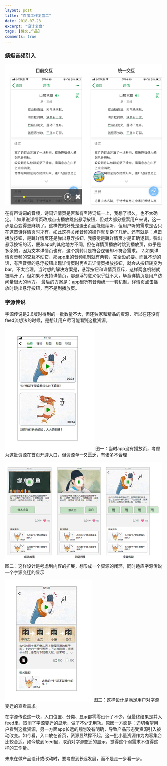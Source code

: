 ```yaml
---
layout: post
title: "百度工作复盘二"
date: 2018-07-23
excerpt: "设计复盘"
tags: [博文,产品]
comments: true
---
```


### 蜻蜓音频引入

![2.7详情页音频改动](../assets/img/post-img/百度/2.7详情页音频改动.png)

在有声诗词的音频，诗词详情页是否和有声诗词统一上，我想了很久，也不太确定。1.如果说详情页改成点击播放跳出悬浮按钮，但对大部分搜索用户来说，这一步是否变得更麻烦了。这样做的好处是退出页面能继续听，但用户听的需求是否只在这首诗详情页时才有，如此这样关闭音频的操作就复杂了几步。还有就是：点击播放按钮，是跳详情页还是弹出悬浮按钮。我感觉是跳详情页才是正确逻辑。弹出悬浮按钮的话，便和app的其他地方不同，但在详情页播放时跳到播放页，似乎是多余的，因为文本详情页也有，这个跳转只是符合逻辑却不符合需求。
2.如果详情页音频的交互不动它，那app里的音频机制就有两套，完全没必要。而且不动的话，有声音频的悬浮按钮出现详情页时再点击详情页播放按钮，就会从按钮转变为bar，不太合理。当时想的解决方案是，悬浮按钮和详情页互斥，这样两套机制就被隔开了。但如果不支持详情页，那悬浮的意义似乎就不大，毕竟详情页是用户访问量很大的地方。
最后的方案是：app里所有音频统一一套机制。详情页点击播放时跳出悬浮按钮，而不是到播放页。

### 字源传说

字源传说是2.6版时得到的一批数量不大，但还独家和精品的资源，所以在还没有feed流想法的时候，是想让用户尽可能看到这批资源。

![2.6字源传说1](../assets/img/post-img/百度/2.6字源传说1.jpg)
图一：当时app没有播放页，考虑为这批资源在首页开辟入口，但资源单一又匮乏，有诸多不合理

![2.6字源传说2](../assets/img/post-img/百度/2.6字源传说2.jpg)
图二：这样设计是考虑到内容的扩展，想形成一个资源的闭环，同时适应字源传说一个字源变迁的显示

![2.6字源传说3](../assets/img/post-img/百度/2.6字源传说3.jpg)
图三：这样设计是满足用户对字源变迁的查看需求。

在字源传说这一块，入口位置、分类、显示都零零设计了不少，但最终结果是并入feed里，取消了字源变迁的显示，做了不少无用功。原因一方面是：迫切希望用户看到这批资源，另一方面app长远的规划没有明确，导致产品形态受资源引入被动改变。如今看，入口放在首页，资源显然撑不起，这一批小量资源作为内容集合比较合适。如今放到feed里，取消对字源变迁的显示，觉得这个弱需求不值得这样的工作量。

未来在做产品设计或改动时，要考虑到长远发展，而不是走一步看一步。



















